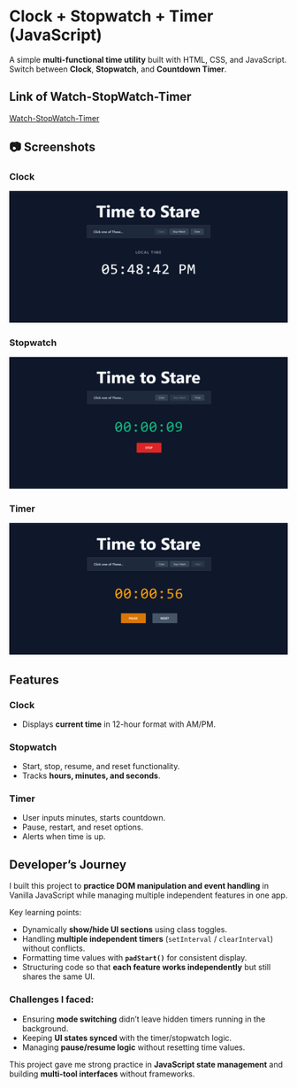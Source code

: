 # Clock + Stopwatch + Timer (JavaScript)

A simple **multi-functional time utility** built with HTML, CSS, and JavaScript.  
Switch between **Clock**, **Stopwatch**, and **Countdown Timer**.

## Link of Watch-StopWatch-Timer

[Watch-StopWatch-Timer](https://watch-stopwatch-timer-by-qasim.netlify.app/)

## 📷 Screenshots

### Clock
![Clock Screenshot](ScreenShot1.png)

### Stopwatch
![Stopwatch Screenshot](ScreenShot2.png)

### Timer
![Timer Screenshot](ScreenShot3.png)

## Features

### Clock
- Displays **current time** in 12-hour format with AM/PM.

### Stopwatch
- Start, stop, resume, and reset functionality.
- Tracks **hours, minutes, and seconds**.

### Timer
- User inputs minutes, starts countdown.
- Pause, restart, and reset options.
- Alerts when time is up.

## Developer’s Journey

I built this project to **practice DOM manipulation and event handling** in Vanilla JavaScript while managing multiple independent features in one app.

Key learning points:
- Dynamically **show/hide UI sections** using class toggles.
- Handling **multiple independent timers** (`setInterval` / `clearInterval`) without conflicts.
- Formatting time values with **`padStart()`** for consistent display.
- Structuring code so that **each feature works independently** but still shares the same UI.

### Challenges I faced:
- Ensuring **mode switching** didn’t leave hidden timers running in the background.
- Keeping **UI states synced** with the timer/stopwatch logic.
- Managing **pause/resume logic** without resetting time values.

This project gave me strong practice in **JavaScript state management** and building **multi-tool interfaces** without frameworks.